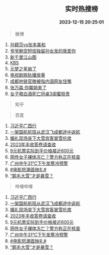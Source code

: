 <div align="center"><h2>实时热搜榜</h2><h4>2023-12-15 20:25:01</h4></div>

> 微博  

1. [孙颖莎vs张本美和](https://s.weibo.com/weibo?q=%E5%AD%99%E9%A2%96%E8%8E%8Evs%E5%BC%A0%E6%9C%AC%E7%BE%8E%E5%92%8C&t=31&band_rank=1&Refer=top)<br />
2. [爷爷删空短信独留孙女发的我爱你](https://s.weibo.com/weibo?q=%23%E7%88%B7%E7%88%B7%E5%88%A0%E7%A9%BA%E7%9F%AD%E4%BF%A1%E7%8B%AC%E7%95%99%E5%AD%99%E5%A5%B3%E5%8F%91%E7%9A%84%E6%88%91%E7%88%B1%E4%BD%A0%23&t=31&band_rank=2&Refer=top)<br />
3. [新千里江山图](https://s.weibo.com/weibo?q=%23%E6%96%B0%E5%8D%83%E9%87%8C%E6%B1%9F%E5%B1%B1%E5%9B%BE%23&t=31&band_rank=3&Refer=top)<br />
4. [KBS](https://s.weibo.com/weibo?q=KBS&t=31&band_rank=4&Refer=top)<br />
5. [元梦之星崩了](https://s.weibo.com/weibo?q=%E5%85%83%E6%A2%A6%E4%B9%8B%E6%98%9F%E5%B4%A9%E4%BA%86&t=31&band_rank=5&Refer=top)<br />
6. [电视剧脱轨播放量](https://s.weibo.com/weibo?q=%E7%94%B5%E8%A7%86%E5%89%A7%E8%84%B1%E8%BD%A8%E6%92%AD%E6%94%BE%E9%87%8F&t=31&band_rank=6&Refer=top)<br />
7. [成都地铁官微被指内涵网友住嘴](https://s.weibo.com/weibo?q=%23%E6%88%90%E9%83%BD%E5%9C%B0%E9%93%81%E5%AE%98%E5%BE%AE%E8%A2%AB%E6%8C%87%E5%86%85%E6%B6%B5%E7%BD%91%E5%8F%8B%E4%BD%8F%E5%98%B4%23&t=31&band_rank=7&Refer=top)<br />
8. [张万森 你霉姐来了](https://s.weibo.com/weibo?q=%E5%BC%A0%E4%B8%87%E6%A3%AE%20%E4%BD%A0%E9%9C%89%E5%A7%90%E6%9D%A5%E4%BA%86&t=31&band_rank=8&Refer=top)<br />
9. [女子喝白酒死亡同桌3闺蜜担责](https://s.weibo.com/weibo?q=%23%E5%A5%B3%E5%AD%90%E5%96%9D%E7%99%BD%E9%85%92%E6%AD%BB%E4%BA%A1%E5%90%8C%E6%A1%8C3%E9%97%BA%E8%9C%9C%E6%8B%85%E8%B4%A3%23&t=31&band_rank=9&Refer=top)<br />

> 知乎  


> 百度  

1. [习近平广西行](https://www.baidu.com/s?wd=%E4%B9%A0%E8%BF%91%E5%B9%B3%E5%B9%BF%E8%A5%BF%E8%A1%8C&sa=fyb_news&rsv_dl=fyb_news)<br />
2. [一架国航航班从武汉飞成都途中返航](https://www.baidu.com/s?wd=%E4%B8%80%E6%9E%B6%E5%9B%BD%E8%88%AA%E8%88%AA%E7%8F%AD%E4%BB%8E%E6%AD%A6%E6%B1%89%E9%A3%9E%E6%88%90%E9%83%BD%E9%80%94%E4%B8%AD%E8%BF%94%E8%88%AA&sa=fyb_news&rsv_dl=fyb_news)<br />
3. [婚礼现场突下大雪宾客冒雪吃席](https://www.baidu.com/s?wd=%E5%A9%9A%E7%A4%BC%E7%8E%B0%E5%9C%BA%E7%AA%81%E4%B8%8B%E5%A4%A7%E9%9B%AA%E5%AE%BE%E5%AE%A2%E5%86%92%E9%9B%AA%E5%90%83%E5%B8%AD&sa=fyb_news&rsv_dl=fyb_news)<br />
4. [2023年丰收答卷请查收](https://www.baidu.com/s?wd=2023%E5%B9%B4%E4%B8%B0%E6%94%B6%E7%AD%94%E5%8D%B7%E8%AF%B7%E6%9F%A5%E6%94%B6&sa=fyb_news&rsv_dl=fyb_news)<br />
5. [9元机票实际到手价格接近600元](https://www.baidu.com/s?wd=9%E5%85%83%E6%9C%BA%E7%A5%A8%E5%AE%9E%E9%99%85%E5%88%B0%E6%89%8B%E4%BB%B7%E6%A0%BC%E6%8E%A5%E8%BF%91600%E5%85%83&sa=fyb_news&rsv_dl=fyb_news)<br />
6. [网传女子裸体冻亡？警方称正在核查](https://www.baidu.com/s?wd=%E7%BD%91%E4%BC%A0%E5%A5%B3%E5%AD%90%E8%A3%B8%E4%BD%93%E5%86%BB%E4%BA%A1%EF%BC%9F%E8%AD%A6%E6%96%B9%E7%A7%B0%E6%AD%A3%E5%9C%A8%E6%A0%B8%E6%9F%A5&sa=fyb_news&rsv_dl=fyb_news)<br />
7. [广州中午31℃下午发寒冷预警](https://www.baidu.com/s?wd=%E5%B9%BF%E5%B7%9E%E4%B8%AD%E5%8D%8831%E2%84%83%E4%B8%8B%E5%8D%88%E5%8F%91%E5%AF%92%E5%86%B7%E9%A2%84%E8%AD%A6&sa=fyb_news&rsv_dl=fyb_news)<br />
8. [#电影怒潮首映礼#](https://www.baidu.com/s?wd=%23%E7%94%B5%E5%BD%B1%E6%80%92%E6%BD%AE%E9%A6%96%E6%98%A0%E7%A4%BC%23&sa=fyb_news&rsv_dl=fyb_news)<br />
9. [“鹅毛大雪”才是暴雪？](https://www.baidu.com/s?wd=%E2%80%9C%E9%B9%85%E6%AF%9B%E5%A4%A7%E9%9B%AA%E2%80%9D%E6%89%8D%E6%98%AF%E6%9A%B4%E9%9B%AA%EF%BC%9F&sa=fyb_news&rsv_dl=fyb_news)<br />

> 哔哩哔哩  

1. [习近平广西行](https://www.baidu.com/s?wd=%E4%B9%A0%E8%BF%91%E5%B9%B3%E5%B9%BF%E8%A5%BF%E8%A1%8C&sa=fyb_news&rsv_dl=fyb_news)<br />
2. [一架国航航班从武汉飞成都途中返航](https://www.baidu.com/s?wd=%E4%B8%80%E6%9E%B6%E5%9B%BD%E8%88%AA%E8%88%AA%E7%8F%AD%E4%BB%8E%E6%AD%A6%E6%B1%89%E9%A3%9E%E6%88%90%E9%83%BD%E9%80%94%E4%B8%AD%E8%BF%94%E8%88%AA&sa=fyb_news&rsv_dl=fyb_news)<br />
3. [婚礼现场突下大雪宾客冒雪吃席](https://www.baidu.com/s?wd=%E5%A9%9A%E7%A4%BC%E7%8E%B0%E5%9C%BA%E7%AA%81%E4%B8%8B%E5%A4%A7%E9%9B%AA%E5%AE%BE%E5%AE%A2%E5%86%92%E9%9B%AA%E5%90%83%E5%B8%AD&sa=fyb_news&rsv_dl=fyb_news)<br />
4. [2023年丰收答卷请查收](https://www.baidu.com/s?wd=2023%E5%B9%B4%E4%B8%B0%E6%94%B6%E7%AD%94%E5%8D%B7%E8%AF%B7%E6%9F%A5%E6%94%B6&sa=fyb_news&rsv_dl=fyb_news)<br />
5. [9元机票实际到手价格接近600元](https://www.baidu.com/s?wd=9%E5%85%83%E6%9C%BA%E7%A5%A8%E5%AE%9E%E9%99%85%E5%88%B0%E6%89%8B%E4%BB%B7%E6%A0%BC%E6%8E%A5%E8%BF%91600%E5%85%83&sa=fyb_news&rsv_dl=fyb_news)<br />
6. [网传女子裸体冻亡？警方称正在核查](https://www.baidu.com/s?wd=%E7%BD%91%E4%BC%A0%E5%A5%B3%E5%AD%90%E8%A3%B8%E4%BD%93%E5%86%BB%E4%BA%A1%EF%BC%9F%E8%AD%A6%E6%96%B9%E7%A7%B0%E6%AD%A3%E5%9C%A8%E6%A0%B8%E6%9F%A5&sa=fyb_news&rsv_dl=fyb_news)<br />
7. [广州中午31℃下午发寒冷预警](https://www.baidu.com/s?wd=%E5%B9%BF%E5%B7%9E%E4%B8%AD%E5%8D%8831%E2%84%83%E4%B8%8B%E5%8D%88%E5%8F%91%E5%AF%92%E5%86%B7%E9%A2%84%E8%AD%A6&sa=fyb_news&rsv_dl=fyb_news)<br />
8. [#电影怒潮首映礼#](https://www.baidu.com/s?wd=%23%E7%94%B5%E5%BD%B1%E6%80%92%E6%BD%AE%E9%A6%96%E6%98%A0%E7%A4%BC%23&sa=fyb_news&rsv_dl=fyb_news)<br />
9. [“鹅毛大雪”才是暴雪？](https://www.baidu.com/s?wd=%E2%80%9C%E9%B9%85%E6%AF%9B%E5%A4%A7%E9%9B%AA%E2%80%9D%E6%89%8D%E6%98%AF%E6%9A%B4%E9%9B%AA%EF%BC%9F&sa=fyb_news&rsv_dl=fyb_news)<br />
